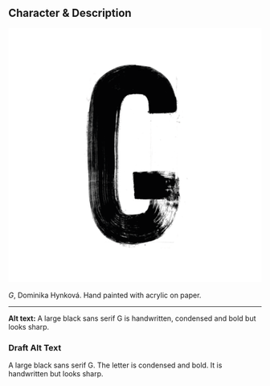 ## Character & Description 

![A large black sans serif G is handwritten, condensed and bold but looks sharp.](uppercase-g-dhynkova.png)

*G*, Dominika Hynková. Hand painted with acrylic on paper.

- - -

**Alt text:** A large black sans serif G is handwritten, condensed and bold but looks sharp.

### Draft Alt Text

A large black sans serif G. The letter is condensed and bold. It is handwritten but looks sharp.
